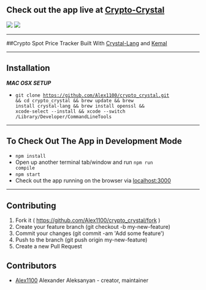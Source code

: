 ## Check out the app live at <a href="https://react-on-crystal-crypto.herokuapp.com/">Crypto-Crystal</a>

![](https://cloud.githubusercontent.com/assets/209371/13291809/022e2360-daf8-11e5-8be7-d02c1c8b38fb.png)
![](https://webrazzi.com/wp-content/uploads/2016/04/kemal-ekran-goruntusu.png)

<hr/>

##Crypto Spot Price Tracker Built With <a href="https://github.com/crystal-lang/crystal">Crystal-Lang</a> and <a href="https://github.com/kemalcr/kemal">Kemal</a>

<hr/>

## Installation
<i><b>MAC OSX SETUP</b></i>
- <code>git clone https://github.com/Alex1100/crypto_crystal.git && cd crypto_crystal && brew update && brew install crystal-lang && brew install openssl && xcode-select --install && xcode --switch /Library/Developer/CommandLineTools</code>

<hr/>

## To Check Out The App in Development Mode
- <code>npm install</code>
- Open up another terminal tab/window and run <code>npm run compile</code>
- <code>npm start</code>
- Check out the app running on the browser via <a href="localhost:3000">localhost:3000</a>

<hr/>

## Contributing

1. Fork it ( https://github.com/Alex1100/crypto_crystal/fork )
2. Create your feature branch (git checkout -b my-new-feature)
3. Commit your changes (git commit -am 'Add some feature')
4. Push to the branch (git push origin my-new-feature)
5. Create a new Pull Request

## Contributors

- [Alex1100](https://github.com/Alex1100) Alexander Aleksanyan - creator, maintainer
